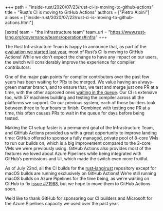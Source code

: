 +++
path = "inside-rust/2020/07/23/rust-ci-is-moving-to-github-actions"
title = "Rust's CI is moving to GitHub Actions"
authors = ["Pietro Albini"]
aliases = ["inside-rust/2020/07/23/rust-ci-is-moving-to-github-actions.html"]

[extra]
team = "the infrastructure team"
team_url = "https://www.rust-lang.org/governance/teams/operations#infra"
+++

The Rust Infrastructure Team is happy to announce that, as part of the
[evaluation we started last year][eval], most of Rust’s CI is moving to GitHub
Actions! While we don’t expect the change to have any impact on our users, the
switch will considerably improve the experience for compiler contributors.

One of the major pain points for compiler contributors over the past few years
has been waiting for PRs to be merged. We value having an always-green master
branch, and to ensure that, we test and merge just one PR at a time, with the
other approved ones [waiting in the queue][homu]. Our CI is extensive too, with
57 machines building and testing the compiler across all the platforms we
support. On our previous system, each of those builders took between three to
four hours to finish. Combined with testing one PR at a time, this often causes
PRs to wait in the queue for days before being tested.

Making the CI setup faster is a permanent goal of the Infrastructure Team, and
GitHub Actions provided us with a great opportunity to improve landing time:
GitHub offered to sponsor a fully managed, private pool of 8-core VMs to run
our builds on, which is a big improvement compared to the 2-core VMs we were
previously using. GitHub Actions also provides most of the features we loved
about Azure Pipelines while being integrated with GitHub’s permissions and UI,
which made the switch even more fruitful.

As of July 22nd, all the CI builds for the [rust-lang/rust] repository except
for macOS builds are running exclusively on GitHub Actions! We’re still running
macOS builds on Azure Pipelines for the time being, as we’re waiting on GitHub
to fix [issue #71988][71988], but we hope to move them to GitHub Actions soon.

We’d like to thank GitHub for sponsoring our CI builders and Microsoft for the
Azure Pipelines capacity we used over the past year.

[eval]: https://blog.rust-lang.org/inside-rust/2019/11/14/evaluating-github-actions.html
[homu]: https://bors.rust-lang.org/queue/rust
[rust-lang/rust]: https://github.com/rust-lang/rust
[71988]: https://github.com/rust-lang/rust/issues/71988
